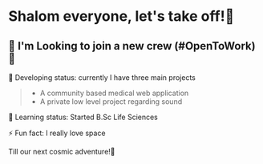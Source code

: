 # Shalom everyone, let's take off!🚀

## 💼 I'm Looking to join a new crew (#OpenToWork) 💼

🔭 Developing status: currently I have three main projects
>- A community based medical web application
>- A private low level project regarding sound

🌱 Learning status: Started B.Sc Life Sciences

⚡ Fun fact: I really love space

Till our next cosmic adventure!🚀

